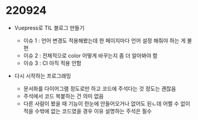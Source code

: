 # 220924

- Vuepress로 TIL 블로그 만들기
  - 이슈 1 : 언어 변경도 적용해봤는데 한 페이지마다 언어 설정 해줘야 하는 게 불편
  - 이슈 2 : 전체적으로 color 어떻게 바꾸는지 좀 더 알아봐야 함
  - 이슈 3 : CI 아직 적용 안함

- 다시 시작하는 프로그래밍
  - 문서화를 다이어그램 정도로만 하고 코드에 주석다는 것 정도는 괜찮음
  - 주석에서 코드 복붙하는 건 의미 없음
  - 다른 사람이 봤을 때 기능이 한눈에 안들어오거나 없어도 된ㄴ데 어쩔 수 없이 적을 수밖에 없는 코드였을 경우 이유 설명하는 주석은 필수